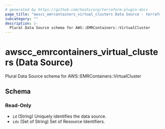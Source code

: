 ```yaml
---
# generated by https://github.com/hashicorp/terraform-plugin-docs
page_title: "awscc_emrcontainers_virtual_clusters Data Source - terraform-provider-awscc"
subcategory: ""
description: |-
  Plural Data Source schema for AWS::EMRContainers::VirtualCluster
---
```


# awscc_emrcontainers_virtual_clusters (Data Source)

Plural Data Source schema for AWS::EMRContainers::VirtualCluster



<!-- schema generated by tfplugindocs -->
## Schema

### Read-Only

- `id` (String) Uniquely identifies the data source.
- `ids` (Set of String) Set of Resource Identifiers.
